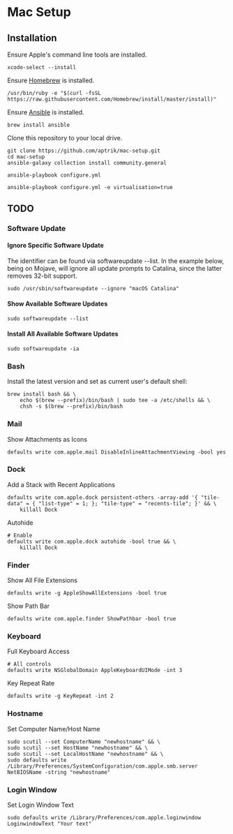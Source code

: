 # Mac Setup

## Installation

Ensure Apple's command line tools are installed.

    xcode-select --install

Ensure [Homebrew](https://brew.sh/) is installed.

    /usr/bin/ruby -e "$(curl -fsSL https://raw.githubusercontent.com/Homebrew/install/master/install)"

Ensure [Ansible](http://docs.ansible.com/intro_installation.html) is installed.

    brew install ansible

Clone this repository to your local drive.

    git clone https://github.com/aptrik/mac-setup.git
    cd mac-setup
    ansible-galaxy collection install community.general

    ansible-playbook configure.yml

    ansible-playbook configure.yml -e virtualisation=true

## TODO

### Software Update

#### Ignore Specific Software Update

The identifier can be found via softwareupdate --list. In the example below, being on Mojave, will ignore all update prompts to Catalina, since the latter removes 32-bit support.

    sudo /usr/sbin/softwareupdate --ignore "macOS Catalina"

#### Show Available Software Updates

    sudo softwareupdate --list

#### Install All Available Software Updates

    sudo softwareupdate -ia


### Bash

Install the latest version and set as current user's default shell:

    brew install bash && \
        echo $(brew --prefix)/bin/bash | sudo tee -a /etc/shells && \
        chsh -s $(brew --prefix)/bin/bash


### Mail

Show Attachments as Icons

    defaults write com.apple.mail DisableInlineAttachmentViewing -bool yes

### Dock

Add a Stack with Recent Applications

    defaults write com.apple.dock persistent-others -array-add '{ "tile-data" = { "list-type" = 1; }; "tile-type" = "recents-tile"; }' && \
        killall Dock

Autohide

    # Enable
    defaults write com.apple.dock autohide -bool true && \
        killall Dock


### Finder

Show All File Extensions

    defaults write -g AppleShowAllExtensions -bool true

Show Path Bar

    defaults write com.apple.finder ShowPathbar -bool true


### Keyboard

Full Keyboard Access

    # All controls
    defaults write NSGlobalDomain AppleKeyboardUIMode -int 3

Key Repeat Rate

    defaults write -g KeyRepeat -int 2


### Hostname

Set Computer Name/Host Name

    sudo scutil --set ComputerName "newhostname" && \
    sudo scutil --set HostName "newhostname" && \
    sudo scutil --set LocalHostName "newhostname" && \
    sudo defaults write /Library/Preferences/SystemConfiguration/com.apple.smb.server NetBIOSName -string "newhostname"

### Login Window

Set Login Window Text

    sudo defaults write /Library/Preferences/com.apple.loginwindow LoginwindowText "Your text"
